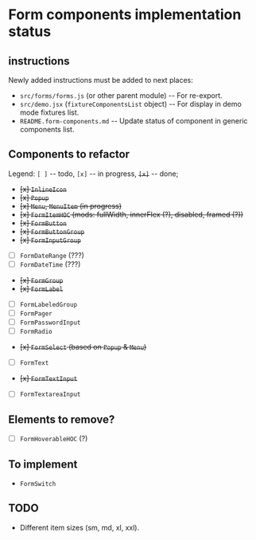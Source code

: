 # Form components implementation status

## instructions

Newly added instructions must be added to next places:

- `src/forms/forms.js` (or other parent module) -- For re-export.
- `src/demo.jsx` (`fixtureComponentsList` object) -- For display in demo mode fixtures list.
- `README.form-components.md` -- Update status of component in generic components list.

## Components to refactor

Legend: `[ ]` -- todo, `[x]` -- in progress, ~~`[x]`~~ -- done;

- ~~[x] `InlineIcon`~~
- ~~[x] `Popup`~~
- ~~[x] `Menu`, `MenuItem` (in progress)~~
- ~~[x] `FormItemHOC` (mods: fullWidth, innerFlex (?), disabled, framed (?))~~
- ~~[x] `FormButton`~~
- ~~[x] `FormButtonGroup`~~
- ~~[x] `FormInputGroup`~~
-   [ ] `FormDateRange` (???)
-   [ ] `FormDateTime` (???)
- ~~[x] `FormGroup`~~
- ~~[x] `FormLabel`~~
-   [ ] `FormLabeledGroup`
-   [ ] `FormPager`
-   [ ] `FormPasswordInput`
-   [ ] `FormRadio`
- ~~[x] `FormSelect` (based on `Popup` & `Menu`)~~
-   [ ] `FormText`
- ~~[x] `FormTextInput`~~
-   [ ] `FormTextareaInput`

## Elements to remove?

- [ ] `FormHoverableHOC` (?)

## To implement

- `FormSwitch`

## TODO

- Different item sizes (sm, md, xl, xxl).

<!--
 @changed 2020.10.29, 03:18
-->
